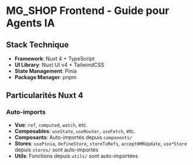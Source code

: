# MG_SHOP Frontend - Guide pour Agents IA

## Stack Technique

- **Framework**: Nuxt 4 + TypeScript
- **UI Library**: Nuxt UI v4 + TailwindCSS
- **State Management**: Pinia
- **Package Manager**: pnpm

## Particularités Nuxt 4

### Auto-imports

- **Vue**: `ref`, `computed`, `watch`, etc.
- **Composables**: `useState`, `useRouter`, `useFetch`, etc.
- **Composants**: Auto-importés depuis `components/`
- **Stores**: `usePinia`, `defineStore`, `storeToRefs`, `acceptHMRUpdate`, `use*Store` depuis `stores/` sont auto-importés
- **Utils**: Fonctions depuis `utils/` sont auto-importées
